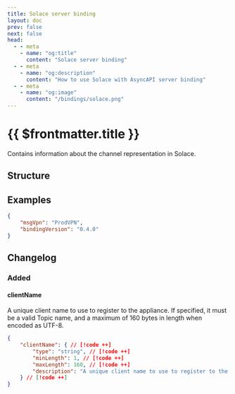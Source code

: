 ```yaml
---
title: Solace server binding
layout: doc
prev: false
next: false
head:
  - - meta
    - name: "og:title"
      content: "Solace server binding"
  - - meta
    - name: "og:description"
      content: "How to use Solace with AsyncAPI server binding"
  - - meta
    - name: "og:image"
      content: "/bindings/solace.png"
---
```


# {{ $frontmatter.title }}

Contains information about the channel representation in Solace.

## Structure

<Json url="https://raw.githubusercontent.com/asyncapi/spec-json-schemas/master/bindings/solace/0.4.0/server.json"/>

## Examples

```json
{
    "msgVpn": "ProdVPN",
    "bindingVersion": "0.4.0"
}
```

## Changelog

### Added

#### clientName

A unique client name to use to register to the appliance. If specified, it must be a valid Topic name, and a maximum of 160 bytes in length when encoded as UTF-8.

```json
{
    "clientName": { // [!code ++]
        "type": "string", // [!code ++]
        "minLength": 1, // [!code ++]
        "maxLength": 160, // [!code ++]
        "description": "A unique client name to use to register to the appliance. If specified, it must be a valid Topic name, and a maximum of 160 bytes in length when encoded as UTF-8." // [!code ++]
    } // [!code ++]
}
```